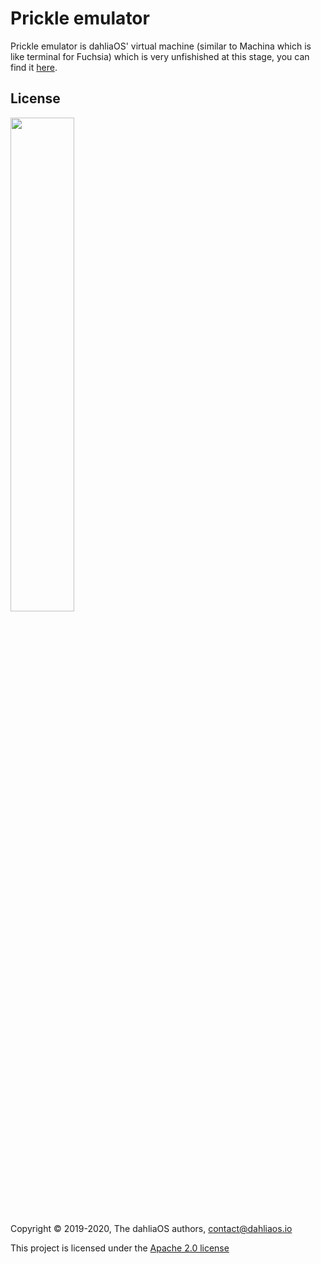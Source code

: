 # Prickle emulator

Prickle emulator is dahliaOS' virtual machine (similar to Machina which is like terminal for Fuchsia) which is very unfishished at this stage, you can find it [here](https://github.com/dahliaos/prickle-emulator).

## License

<p align="left">
  <img width="45%" src="https://github.com/dahliaos/brand/blob/master/Logo%20SVGs/dahliaOS%20logo%20with%20text%20(drop%20shadow).svg"
</p>

Copyright © 2019-2020, The dahliaOS authors, contact@dahliaos.io

This project is licensed under the [Apache 2.0 license](../LICENSE)
